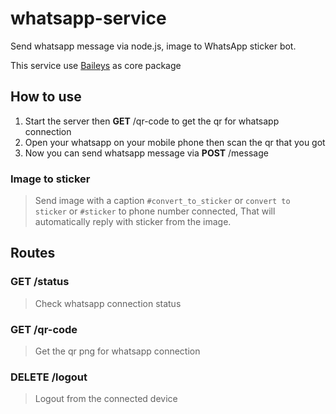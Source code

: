 # whatsapp-service

Send whatsapp message via node.js, image to WhatsApp sticker bot.

This service use <a href="https://github.com/WhiskeySockets/Baileys" target="_blank">Baileys</a> as core package

## How to use

1. Start the server then **GET** /qr-code to get the qr for whatsapp connection
2. Open your whatsapp on your mobile phone then scan the qr that you got
3. Now you can send whatsapp message via **POST** /message

### Image to sticker

> Send image with a caption `#convert_to_sticker` or `convert to sticker` or `#sticker` to phone number connected, That
> will automatically reply with sticker from the image.

## Routes

### **GET** /status

> Check whatsapp connection status

### **GET** /qr-code

> Get the qr png for whatsapp connection

### **DELETE** /logout

> Logout from the connected device
